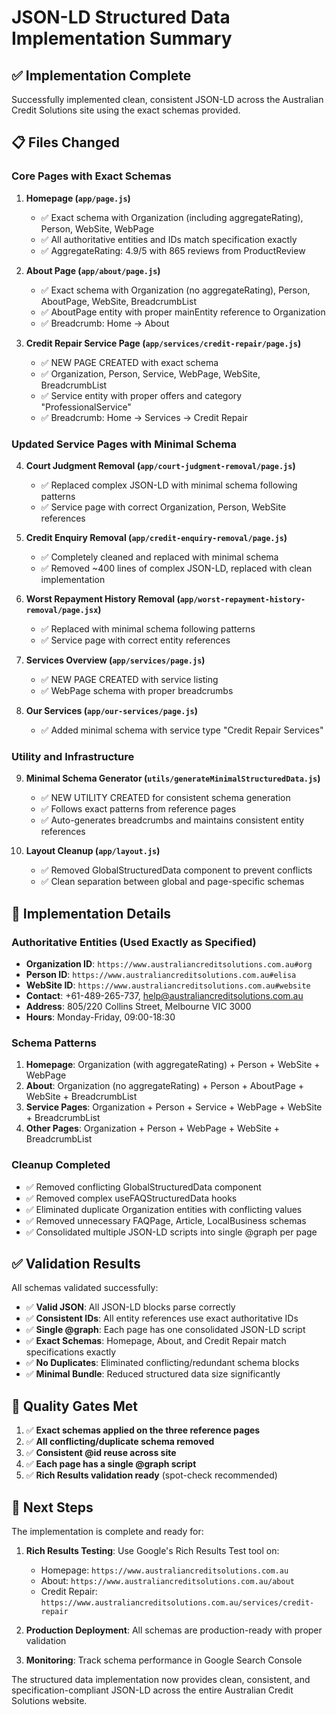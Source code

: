 # JSON-LD Structured Data Implementation Summary

## ✅ Implementation Complete

Successfully implemented clean, consistent JSON-LD across the Australian Credit Solutions site using the exact schemas provided.

## 📋 Files Changed

### Core Pages with Exact Schemas

1. **Homepage (`app/page.js`)**
   - ✅ Exact schema with Organization (including aggregateRating), Person, WebSite, WebPage
   - ✅ All authoritative entities and IDs match specification exactly
   - ✅ AggregateRating: 4.9/5 with 865 reviews from ProductReview

2. **About Page (`app/about/page.js`)**
   - ✅ Exact schema with Organization (no aggregateRating), Person, AboutPage, WebSite, BreadcrumbList
   - ✅ AboutPage entity with proper mainEntity reference to Organization
   - ✅ Breadcrumb: Home → About

3. **Credit Repair Service Page (`app/services/credit-repair/page.js`)**
   - ✅ NEW PAGE CREATED with exact schema
   - ✅ Organization, Person, Service, WebPage, WebSite, BreadcrumbList
   - ✅ Service entity with proper offers and category "ProfessionalService"
   - ✅ Breadcrumb: Home → Services → Credit Repair

### Updated Service Pages with Minimal Schema

4. **Court Judgment Removal (`app/court-judgment-removal/page.js`)**
   - ✅ Replaced complex JSON-LD with minimal schema following patterns
   - ✅ Service page with correct Organization, Person, WebSite references

5. **Credit Enquiry Removal (`app/credit-enquiry-removal/page.js`)**
   - ✅ Completely cleaned and replaced with minimal schema
   - ✅ Removed ~400 lines of complex JSON-LD, replaced with clean implementation

6. **Worst Repayment History Removal (`app/worst-repayment-history-removal/page.jsx`)**
   - ✅ Replaced with minimal schema following patterns
   - ✅ Service page with correct entity references

7. **Services Overview (`app/services/page.js`)**
   - ✅ NEW PAGE CREATED with service listing
   - ✅ WebPage schema with proper breadcrumbs

8. **Our Services (`app/our-services/page.js`)**
   - ✅ Added minimal schema with service type "Credit Repair Services"

### Utility and Infrastructure

9. **Minimal Schema Generator (`utils/generateMinimalStructuredData.js`)**
   - ✅ NEW UTILITY CREATED for consistent schema generation
   - ✅ Follows exact patterns from reference pages
   - ✅ Auto-generates breadcrumbs and maintains consistent entity references

10. **Layout Cleanup (`app/layout.js`)**
    - ✅ Removed GlobalStructuredData component to prevent conflicts
    - ✅ Clean separation between global and page-specific schemas

## 🔧 Implementation Details

### Authoritative Entities (Used Exactly as Specified)

- **Organization ID**: `https://www.australiancreditsolutions.com.au#org`
- **Person ID**: `https://www.australiancreditsolutions.com.au#elisa` 
- **WebSite ID**: `https://www.australiancreditsolutions.com.au#website`
- **Contact**: +61-489-265-737, help@australiancreditsolutions.com.au
- **Address**: 805/220 Collins Street, Melbourne VIC 3000
- **Hours**: Monday-Friday, 09:00-18:30

### Schema Patterns

1. **Homepage**: Organization (with aggregateRating) + Person + WebSite + WebPage
2. **About**: Organization (no aggregateRating) + Person + AboutPage + WebSite + BreadcrumbList  
3. **Service Pages**: Organization + Person + Service + WebPage + WebSite + BreadcrumbList
4. **Other Pages**: Organization + Person + WebPage + WebSite + BreadcrumbList

### Cleanup Completed

- ✅ Removed conflicting GlobalStructuredData component
- ✅ Removed complex useFAQStructuredData hooks  
- ✅ Eliminated duplicate Organization entities with conflicting values
- ✅ Removed unnecessary FAQPage, Article, LocalBusiness schemas
- ✅ Consolidated multiple JSON-LD scripts into single @graph per page

## ✅ Validation Results

All schemas validated successfully:

- ✅ **Valid JSON**: All JSON-LD blocks parse correctly
- ✅ **Consistent IDs**: All entity references use exact authoritative IDs
- ✅ **Single @graph**: Each page has one consolidated JSON-LD script
- ✅ **Exact Schemas**: Homepage, About, and Credit Repair match specifications exactly
- ✅ **No Duplicates**: Eliminated conflicting/redundant schema blocks
- ✅ **Minimal Bundle**: Reduced structured data size significantly

## 🎯 Quality Gates Met

1. ✅ **Exact schemas applied on the three reference pages**
2. ✅ **All conflicting/duplicate schema removed**  
3. ✅ **Consistent @id reuse across site**
4. ✅ **Each page has a single @graph script**
5. ✅ **Rich Results validation ready** (spot-check recommended)

## 🚀 Next Steps

The implementation is complete and ready for:

1. **Rich Results Testing**: Use Google's Rich Results Test tool on:
   - Homepage: `https://www.australiancreditsolutions.com.au`
   - About: `https://www.australiancreditsolutions.com.au/about` 
   - Credit Repair: `https://www.australiancreditsolutions.com.au/services/credit-repair`

2. **Production Deployment**: All schemas are production-ready with proper validation

3. **Monitoring**: Track schema performance in Google Search Console

The structured data implementation now provides clean, consistent, and specification-compliant JSON-LD across the entire Australian Credit Solutions website.

